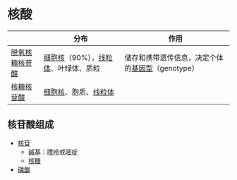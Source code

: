 # 核酸

<!-- :生物大分子: -->


|                                     | 分布                                                          | 作用                                                          |
| -------------                       | ------------------------------------------------------------- | -----------------------------------------------------------   |
| [脱氧核糖核苷酸](脱氧核糖核苷酸.md) | [细胞核](细胞核.md)（90%），[线粒体](线粒体.md)、叶绿体、质粒 | 储存和携带遗传信息，决定个体的[基因型](基因型.md)（genotype） |
| [核糖核苷酸](核糖核苷酸.md)         | [细胞核](细胞核.md)、胞质、[线粒体](线粒体.md)                |                                                               |

## 核苷酸组成

- [核苷](核苷.md)
    - [碱基](碱基.md)：[嘌呤](嘌呤.md)或[嘧啶](嘧啶.md)
    - [核糖](核糖.md)
- [磷酸](磷酸.md)
